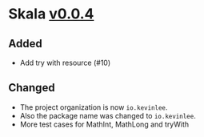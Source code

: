 # Skala [v0.0.4](https://github.com/Kevin-Lee/skala/issues?q=milestone%3A0.0.4+is%3Aclosed)

## Added
* Add try with resource (#10)

## Changed
* The project organization is now `io.kevinlee`.
* Also the package name was changed to `io.kevinlee`.
* More test cases for MathInt, MathLong and tryWith
